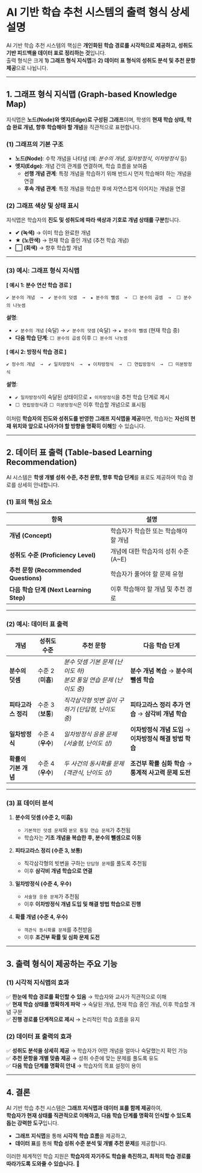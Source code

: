 # **AI 기반 학습 추천 시스템의 출력 형식 상세 설명**

AI 기반 학습 추천 시스템의 핵심은 **개인화된 학습 경로를 시각적으로 제공하고, 성취도 기반 피드백을 데이터 표로 정리하는 것**입니다.  
출력 형식은 크게 **1) 그래프 형식 지식맵**과 **2) 데이터 표 형식의 성취도 분석 및 추천 문항 제공**으로 나뉩니다.

---

## **1. 그래프 형식 지식맵 (Graph-based Knowledge Map)**

지식맵은 **노드(Node)와 엣지(Edge)로 구성된 그래프**이며, 학생의 **현재 학습 상태, 학습 완료 개념, 향후 학습해야 할 개념**을 직관적으로 표현합니다.

### **(1) 그래프의 기본 구조**

-   **노드(Node)**: 수학 개념을 나타냄 (예: _분수의 개념_, _일차방정식_, _이차방정식_ 등)
-   **엣지(Edge)**: 개념 간의 관계를 연결하며, 학습 흐름을 보여줌
    -   **선행 개념 관계**: 특정 개념을 학습하기 위해 반드시 먼저 학습해야 하는 개념을 연결
    -   **후속 개념 관계**: 특정 개념을 학습한 후에 자연스럽게 이어지는 개념을 연결

### **(2) 그래프 색상 및 상태 표시**

지식맵은 학습자의 **진도 및 성취도에 따라 색상과 기호로 개념 상태를 구분**합니다.

-   **✔ (녹색)** → 이미 학습 완료한 개념
-   **★ (노란색)** → 현재 학습 중인 개념 (추천 학습 개념)
-   **⬜ (회색)** → 향후 학습할 개념

---

### **(3) 예시: 그래프 형식 지식맵**

**[ 예시 1: 분수 연산 학습 경로 ]**

```plaintext
✔ 분수의 개념  →  ✔ 분수의 덧셈  →  ★ 분수의 뺄셈  →  ⬜ 분수의 곱셈  →  ⬜ 분수의 나눗셈
```

**설명**:

-   `✔ 분수의 개념` (숙달) → `✔ 분수의 덧셈` (숙달) → `★ 분수의 뺄셈` (현재 학습 중)
-   **다음 학습 단계**: `⬜ 분수의 곱셈` 이후 `⬜ 분수의 나눗셈`

**[ 예시 2: 방정식 학습 경로 ]**

```plaintext
✔ 정수의 개념  →  ✔ 일차방정식  →  ★ 이차방정식  →  ⬜ 연립방정식  →  ⬜ 미분방정식
```

**설명**:

-   `✔ 일차방정식`이 숙달된 상태이므로 `★ 이차방정식`을 추천 학습 단계로 제시
-   `⬜ 연립방정식`과 `⬜ 미분방정식`은 이후 학습할 개념으로 표시됨

이처럼 **학습자의 진도와 성취도를 반영한 그래프 지식맵을 제공**하면, 학습자는 **자신의 현재 위치와 앞으로 나아가야 할 방향을 명확히 이해**할 수 있습니다.

---

## **2. 데이터 표 출력 (Table-based Learning Recommendation)**

AI 시스템은 **학생 개별 성취 수준, 추천 문항, 향후 학습 단계**를 표로도 제공하여 학습 경로를 상세히 안내합니다.

### **(1) 표의 핵심 요소**

| **항목**                                | **설명**                              |
| --------------------------------------- | ------------------------------------- |
| **개념 (Concept)**                      | 학습자가 학습한 또는 학습해야 할 개념 |
| **성취도 수준 (Proficiency Level)**     | 개념에 대한 학습자의 성취 수준 (A~E)  |
| **추천 문항 (Recommended Questions)**   | 학습자가 풀어야 할 문제 유형          |
| **다음 학습 단계 (Next Learning Step)** | 이후 학습해야 할 개념 및 추천 경로    |

---

### **(2) 예시: 데이터 표 출력**

| **개념**             | **성취도 수준**   | **추천 문항**                                                          | **다음 학습 단계**                                       |
| -------------------- | ----------------- | ---------------------------------------------------------------------- | -------------------------------------------------------- |
| **분수의 덧셈**      | 수준 2 (**미흡**) | _분수 덧셈 기본 문제 (난이도 하)_<br>_분모 통일 연습 문제 (난이도 중)_ | **분수 개념 복습** → **분수의 뺄셈 학습**                |
| **피타고라스 정리**  | 수준 3 (**보통**) | _직각삼각형 빗변 길이 구하기 (단답형, 난이도 중)_                      | **피타고라스 정리 추가 연습** → **삼각비 개념 학습**     |
| **일차방정식**       | 수준 4 (**우수**) | _일차방정식 응용 문제 (서술형, 난이도 상)_                             | **이차방정식 개념 도입** → **이차방정식 해결 방법 학습** |
| **확률의 기본 개념** | 수준 4 (**우수**) | _두 사건의 동시확률 문제 (객관식, 난이도 상)_                          | **조건부 확률 심화 학습** → **통계적 사고력 문제 도전**  |

---

### **(3) 표 데이터 분석**

1. **분수의 덧셈 (수준 2, 미흡)**

    - `기본적인 덧셈 문제`와 `분모 통일 연습 문제`가 추천됨
    - 학습자는 **기초 개념을 복습한 후, 분수의 뺄셈으로 이동**

2. **피타고라스 정리 (수준 3, 보통)**

    - 직각삼각형의 빗변을 구하는 `단답형 문제`를 풀도록 추천됨
    - 이후 **삼각비 개념 학습으로 연결**

3. **일차방정식 (수준 4, 우수)**

    - `서술형 응용 문제`가 추천됨
    - 이후 **이차방정식 개념 도입 및 해결 방법 학습으로 진행**

4. **확률 개념 (수준 4, 우수)**
    - `객관식 동시확률 문제`를 추천받음
    - 이후 **조건부 확률 및 심화 문제 도전**

---

## **3. 출력 형식이 제공하는 주요 기능**

### **(1) 시각적 지식맵의 효과**

✅ **한눈에 학습 경로를 확인할 수 있음** → 학습자와 교사가 직관적으로 이해  
✅ **현재 학습 상태를 명확하게 파악** → 숙달된 개념, 현재 학습 중인 개념, 이후 학습할 개념 구분  
✅ **진행 경로를 단계적으로 제시** → 논리적인 학습 흐름을 유지

### **(2) 데이터 표 출력의 효과**

✅ **성취도 분석을 상세히 제공** → 학습자가 어떤 개념을 얼마나 숙달했는지 확인 가능  
✅ **추천 문항을 개별 맞춤 제공** → 성취 수준에 맞는 문제를 풀도록 유도  
✅ **다음 학습 단계를 명확히 안내** → 학습자의 목표 설정이 용이

---

## **4. 결론**

AI 기반 학습 추천 시스템은 **그래프 지식맵과 데이터 표를 함께 제공**하여,  
**학습자가 현재 상태를 직관적으로 이해하고, 다음 학습 단계를 명확히 인식할 수 있도록 돕는 강력한 도구**입니다.

-   **그래프 지식맵**을 통해 **시각적 학습 흐름**을 제공하고,
-   **데이터 표**를 통해 **학습 성취 수준 분석 및 개별 추천 문제**를 제공합니다.

이러한 체계적인 학습 지원은 **학습자의 자기주도 학습을 촉진하고, 최적의 학습 경로를 따라가도록 도와줄 수 있습니다.** 🚀
